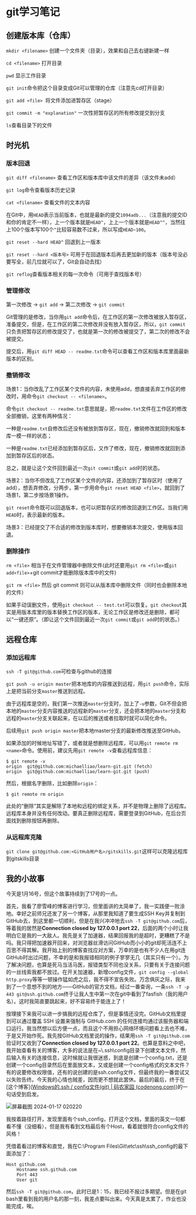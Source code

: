 # git学习笔记



## 创建版本库（仓库）

`mkdir <filename>` 创建一个文件夹（目录），效果和自己去右键新建一样

`cd <filename>` 打开目录

`pwd` 显示工作目录

`git init`命令把这个目录变成Git可以管理的仓库（注意先cd打开目录）

`git add <file> `将文件添加进暂存区（stage）

`git commit -m "explanation"` 一次性把暂存区的所有修改提交到分支

`ls`查看目录下的文件



## 时光机

### 版本回退

`git diff <filename>` 查看工作区和版本库中该文件的差异（该文件未add）

`git log`命令查看版本历史记录

`cat <filename>` 查看文件的文本内容

在Git中，用`HEAD`表示当前版本，也就是最新的提交`1094adb...`（注意我的提交ID和你的肯定不一样），上一个版本就是`HEAD^`，上上一个版本就是`HEAD^^`，当然往上100个版本写100个`^`比较容易数不过来，所以写成`HEAD~100`。



`git reset --hard HEAD^` 回退到上一版本

`git reset --hard <版本号>`  可用于在回退版本后再去更加新的版本（版本号没必要写全，前几位就可以了，Git会自动去找）

`git reflog`查看版本相关的每一次命令（可用于查找版本号）



### 管理修改

第一次修改 -> `git add` -> 第二次修改 -> `git commit`

Git管理的是修改，当你用`git add`命令后，在工作区的第一次修改被放入暂存区，准备提交，但是，在工作区的第二次修改并没有放入暂存区，所以，`git commit`只负责把暂存区的修改提交了，也就是第一次的修改被提交了，第二次的修改不会被提交。

提交后，用`git diff HEAD -- readme.txt`命令可以查看工作区和版本库里面最新版本的区别。



### 撤销修改

场景1：当你改乱了工作区某个文件的内容，未使用add，想直接丢弃工作区的修改时，用命令`git checkout -- <filename>`。

命令`git checkout -- readme.txt`意思就是，把`readme.txt`文件在工作区的修改全部撤销，这里有两种情况：

一种是`readme.txt`自修改后还没有被放到暂存区，现在，撤销修改就回到和版本库一模一样的状态；

一种是`readme.txt`已经添加到暂存区后，又作了修改，现在，撤销修改就回到添加到暂存区后的状态。

总之，就是让这个文件回到最近一次`git commit`或`git add`时的状态。



场景2：当你不但改乱了工作区某个文件的内容，还添加到了暂存区时（使用了add），想丢弃修改，分两步，第一步用命令`git reset HEAD <file>`，就回到了场景1，第二步按场景1操作。

`git reset`命令既可以回退版本，也可以把暂存区的修改回退到工作区。当我们用`HEAD`时，表示最新的版本。



场景3：已经提交了不合适的修改到版本库时，想要撤销本次提交，使用版本回退。



### 删除操作

`rm <file>` 相当于在文件管理器中删除文件(此时还要用`git rm <file>`或`git add<file>`+git commit才能删除版本库中的文件)

`git rm <file>` 然后 git commit 则可以从版本库中删除文件（同时也会删除本地的文件）

如果手动误删文件，使用`git checkout -- test.txt`可以恢复。`git checkout`其实是用版本库里的版本替换工作区的版本，无论工作区是修改还是删除，都可以“一键还原”。（即让这个文件回到最近一次`git commit`或`git add`时的状态。）



## 远程仓库

### 添加远程库

`ssh -T git@github.com`可检查与github的连接



`git push -u origin master`把本地库的内容推送到远程，用`git push`命令，实际上是把当前分支`master`推送到远程。

由于远程库是空的，我们第一次推送`master`分支时，加上了`-u`参数，Git不但会把本地的`master`分支内容推送的远程新的`master`分支，还会把本地的`master`分支和远程的`master`分支关联起来，在以后的推送或者拉取时就可以简化命令。

后续用`git push origin master`把本地master分支的最新修改推送至GitHub。



如果添加的时候地址写错了，或者就是想删除远程库，可以用`git remote rm <name>`命令。使用前，建议先用`git remote -v`查看远程库信息：

```
$ git remote -v
origin  git@github.com:michaelliao/learn-git.git (fetch)
origin  git@github.com:michaelliao/learn-git.git (push)
```

然后，根据名字删除，比如删除`origin`：

```
$ git remote rm origin
```

此处的“删除”其实是解除了本地和远程的绑定关系，并不是物理上删除了远程库。远程库本身并没有任何改动。要真正删除远程库，需要登录到GitHub，在后台页面找到删除按钮再删除。



### 从远程库克隆

`git clone git@github.com:<GitHub用户名>/gitskills.git`这样可以克隆远程库到gitskills目录







## 我的小故事

今天是1月16号，但这个故事持续到了17号的一点。

首先，我看了廖雪峰的博客进行学习，但里面讲的太简单了，我一实践便一败涂地。幸好之前师兄还发了另一个博客，从那里我知道了要生成SSH Key并复制到GitHub去，到这里都一切顺利，但是在我兴冲冲地去`ssh -T git@github.com`后，等着我的居然是**Connection closed by 127.0.0.1 port 22**，后面的两个小时让我明白它是我的一大敌人。我先是关了加速器，结果回报我的是超时，更糟糕了不是吗。我只得把加速器开回来，对浏览器丝滑访问GitHub而小小的git却死活连不上百思不得其解。我开始上别的博客查找应对方案，万幸的是也有不少人在用git连GitHub时出过问题，不幸的是和我报错相同的例子寥寥无几（其实只有一个）。为了解决问题，也算是死马当活马医，报错类型不同也没关系，只要有关于连接问题的一丝线索我都不放过。在开关加速器，新增config文件，`git config --global http.proxy`等等一顿操作猛如虎之后，我不得不宣告失败。万念俱灰之际，我来到了一个意想不到的地方——GitHub的官方文档，经过一番查询，一条`ssh -T -p 443 git@ssh.github.com`终于让我人生中第一次在git中看到了fasfish（我的用户名）。这时我简直要跳起来，好不容易终于能连上了！

按理接下来我可以进一步搞我的远程仓库了，但是事情还没完。GitHub文档里提到可以通过覆盖 SSH 设置来强制与 GitHub.com 的任何连接均通过该服务器和端口运行。我当然想以后方便一点，而且这个不用担心网络环境问题看上去也不难，于是又开始作死。我先按GitHub文档里说的操作，结果用`ssh -T git@github.com`验证时又收到了**Connection closed by 127.0.0.1 port 22**。也算是意料之中吧，我开始查看有关的博客，大多的说法是在~\\.ssh\\config目录下创建文本文件，然后输入有关的连接信息，这时候就让我很迷惑，到底是创建一个config.txt，还是创建一个config目录然后在里面放文本，又或是创建一个config格式的文本文件？有的说要修改权限值，还有的说创建的是ssh.config文件，但最终我的一番尝试又以失败告终。今天我的心情也贼差，因而更不想就此罢休。最后的最后，终于在[这个博客]([Windows的.ssh / config文件(git) | 码农家园 (codenong.com)](https://www.codenong.com/26266778/))的一句话受到启发。

![屏幕截图 2024-01-17 020220](https://fasfish.oss-cn-guangzhou.aliyuncs.com/typora_img/%E5%B1%8F%E5%B9%95%E6%88%AA%E5%9B%BE%202024-01-17%20020220.png)

我按着路径打开，发现里面有个ssh_config，打开这个文档，里面的英文一句都看不懂（没细看），但是我有看到文档最后有个Host，看着就很符合config文件的风格！

凭借着看过的博客和直觉，我在C:\Program Files\Git\etc\ssh\ssh_config的最下面添加了：

```text
Host github.com
    Hostname ssh.github.com
    Port 443
    User git
```

然后`ssh -T git@github.com`，此时已是1：15，我已经不报过多期望。但是在git bash里看到我的用户名的那一刻，我差点要叫出来。今天真是太累了，作业也没能完成，唉。
